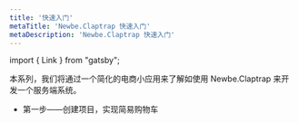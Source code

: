```yaml
---
title: '快速入门'
metaTitle: 'Newbe.Claptrap 快速入门'
metaDescription: 'Newbe.Claptrap 快速入门'
---
```


import { Link } from "gatsby";

本系列，我们将通过一个简化的电商小应用来了解如使用 Newbe.Claptrap 来开发一个服务端系统。

- <link to="./1-Create-Project" />
  第一步——创建项目，实现简易购物车</Link>
